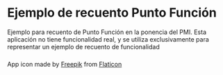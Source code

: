 # Ejemplo de recuento Punto Función
Ejemplo para recuento de Punto Función en la ponencia del PMI.
Esta aplicación no tiene funcionalidad real, y se utiliza exclusivamente para representar un ejemplo de recuento de funcionalidad


###
App icon made by [Freepik](https://www.flaticon.com/authors/freepik) from [Flaticon](https://www.flaticon.com/)

